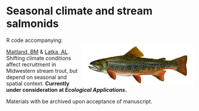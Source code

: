 # Seasonal climate and stream salmonids

<img align="right" src="img/brook-trout-464x170.png" alt="brook-trout" width="300" style="margin-top: 20px">

R code accompanying:

[Maitland, BM](https://bryan-m-maitland.netlify.app/) & [Latka, AL](https://dnr.wisconsin.gov/topic/Fishing/people/centraloffice.html). Shifting climate conditions affect recruitment in Midwestern stream trout, but depend on seasonal and spatial context. **Currently under consideration at *Ecological Applications*.**

Materials with be archived upon acceptance of manuscript. 

